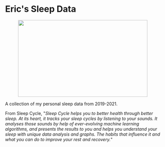 # Eric's Sleep Data

<p align="center">
  <img src = "https://play-lh.googleusercontent.com/TMTz1dYHh_277Fi4xBRPFd_GxmZar1qWD6rSMZzVvB_3hmyMFuJgDQz-OKeDmFECpRw" width="420" height="250">
  </p>

A collection of my personal sleep data from 2019-2021. 

From Sleep Cycle, "*Sleep Cycle helps you to better health through better sleep. At its heart, it tracks your sleep cycles by listening to your sounds. It analyses those sounds by help of ever-evolving machine learning algorithms, and presents the results to you and helps you understand your sleep with unique data analysis and graphs. The habits that influence it and what you can do to improve your rest and recovery.*"
